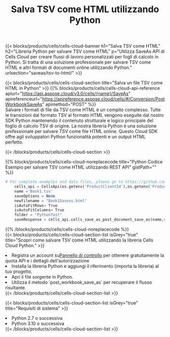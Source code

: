 ﻿---
title:  Salva TSV come HTML utilizzando Python
description:  Utilizzando Aspose.Cells Cloud SDK per Python per salvare il file in formato TSV come file in formato HTML.
kwords: Excel, Save TSV as HTML, REST, Python
howto: How to save TSV as HTML using Aspose.Cells Cloud Python library.
---
{{< blocks/products/cells/cells-cloud-banner h1="Salva TSV come HTML" h2="Libreria Python per salvare TSV come HTML" p="Utilizza SaveAs API di Cells Cloud per creare flussi di lavoro personalizzati per fogli di calcolo in Python. Si tratta di una soluzione professionale per salvare TSV come HTML e altri formati di documenti online utilizzando Python." urlsection="saveas/tsv-to-html/" >}}

{{< blocks/products/cells/cells-cloud-section title="Salva un file TSV come HTML in Python" >}}
{{% blocks/products/cells/cells-cloud-api-reference apiurl="https://api.aspose.cloud/v3.0/cells/{name}/SaveAs" apireferenceurl="https://apireference.aspose.cloud/cells/#/Conversion/PostWorkbookSaveAs" apimethod="POST" %}}
<br/>
Salvare i formati di file da TSV come HTML è un compito complesso. Tutte le transizioni dal formato TSV al formato HTML vengono eseguite dal nostro SDK Python mantenendo il contenuto strutturale e logico principale del foglio di calcolo TSV di origine. La nostra libreria Python è una soluzione professionale per salvare TSV come file HTML online. Questo Cloud SDK offre agli sviluppatori Python funzionalità potenti e un output HTML perfetto.

{{< /blocks/products/cells/cells-cloud-section >}}

{{% blocks/products/cells/cells-cloud-noreplacecode title="Python Codice Esempio per salvare TSV come HTML utilizzando REST API" gistPath="" %}}
  
```python
# For complete examples and data files, please go to https://github.com/aspose-cells-cloud/aspose-cells-cloud-python/
    cells_api = CellsApi(os.getenv('ProductClientId'),os.getenv('ProductClientSecret'))
    name ='Book1.tsv'    
    saveOptions = None
    newfilename = "Book1Saveas.html"
    isAutoFitRows= True
    isAutoFitColumns= True
    folder = "PythonTest"
    saveResponse = cells_api.cells_save_as_post_document_save_as(name,save_options=saveOptions, newfilename=(folder +'/' + newfilename),folder=folder)
```
  
{{% /blocks/products/cells/cells-cloud-noreplacecode %}}
<br/>
{{< blocks/products/cells/cells-cloud-section-list isGrey="true" title="Scopri come salvare TSV come HTML utilizzando la libreria Cells Cloud Python." >}}
<li> Registra un account su<a href="https://dashboard.aspose.cloud/">Pannello di controllo</a> per ottenere gratuitamente la quota API e i dettagli dell'autorizzazione</li>
<li>Installa la libreria Python e aggiungi il riferimento (importa la libreria) al tuo progetto.</li>
<li>Apri il file sorgente in Python.</li>
<li>Utilizza il metodo `post_workbook_save_as` per recuperare il flusso risultante.</li>
{{< /blocks/products/cells/cells-cloud-section-list >}}

{{< blocks/products/cells/cells-cloud-section-list isGrey="true" title="Requisiti di sistema" >}}
<li>Python 2.7 o successiva</li>
<li>Python 3.10 o successiva</li>
{{< /blocks/products/cells/cells-cloud-section-list >}}
